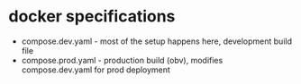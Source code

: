 # docker specifications

- compose.dev.yaml - most of the setup happens here, development build file
- compose.prod.yaml - production build (obv), modifies compose.dev.yaml for prod deployment